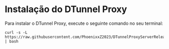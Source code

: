 # Instalação do DTunnel Proxy

Para instalar o DTunnel Proxy, execute o seguinte comando no seu terminal:

```
curl -s -L https://raw.githubusercontent.com/PhoenixxZ2023/DTunnelProxyServerRelease/main/install.sh | bash
```
